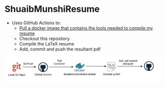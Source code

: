 # ShuaibMunshiResume

- Uses GitHub Actions to:
    - [Pull a docker image that contains the tools needed to compile my resume](https://github.com/shuaibmunshi/texlive-docker)
    - Checkout this repository
    - Compile the LaTeX resume
    - Add, commit and push the resultant pdf


![Alt text](images/resumeworkflow.png?raw=true "Workflow")
